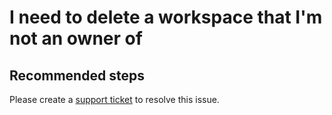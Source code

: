 <properties 
    pageTitle="I need to delete a workspace that I'm not an owner of"
    description="I need to delete a workspace that I'm not an owner of"
    service="microsoft.machinelearning"
    resource="workspaces"
    authors="jajan"
    displayOrder="2"
    selfHelpType="resource"
    supportTopicIds=""
    resourceTags=""
    productPesIds=""
    cloudEnvironments="public"
 />

# I need to delete a workspace that I'm not an owner of

## **Recommended steps**
Please create a [support ticket](data-blade:Microsoft_Azure_Support.NewSupportRequestBlade) to resolve this issue.
